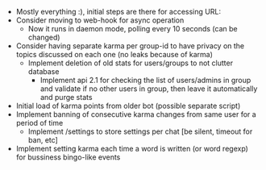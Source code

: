 - Mostly everything :), initial steps are there for accessing URL:
- Consider moving to web-hook for async operation
    - Now it runs in daemon mode, polling every 10 seconds (can be changed)
- Consider having separate karma per group-id to have privacy on the topics discussed on each one (no leaks because of karma)
    - Implement deletion of old stats for users/groups to not clutter database
        - Implement api 2.1 for checking the list of users/admins in group and validate if no other users in group, then leave it automatically and purge stats
- Initial load of karma points from older bot (possible separate script)
- Implement banning of consecutive karma changes from same user for a period of time
    - Implement /settings to store settings per chat [be silent, timeout for ban, etc]
- Implement setting karma each time a word is written (or word regexp) for bussiness bingo-like events

